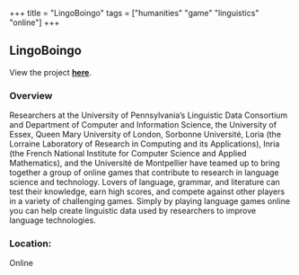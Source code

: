 +++
title = "LingoBoingo"
tags = ["humanities" "game" "linguistics" "online"]
+++

## LingoBoingo

View the project [**here**](https://lingoboingo.org/).

### Overview

Researchers at the University of Pennsylvania’s Linguistic Data Consortium and Department of Computer and Information Science, the University of Essex, Queen Mary University of London, Sorbonne Université, Loria (the Lorraine Laboratory of Research in Computing and its Applications), Inria (the French National Institute for Computer Science and Applied Mathematics), and the Université de Montpellier have teamed up to bring together a group of online games that contribute to research in language science and technology. Lovers of language, grammar, and literature can test their knowledge, earn high scores, and compete against other players in a variety of challenging games. Simply by playing language games online you can help create linguistic data used by researchers to improve language technologies.

### Location:
Online

